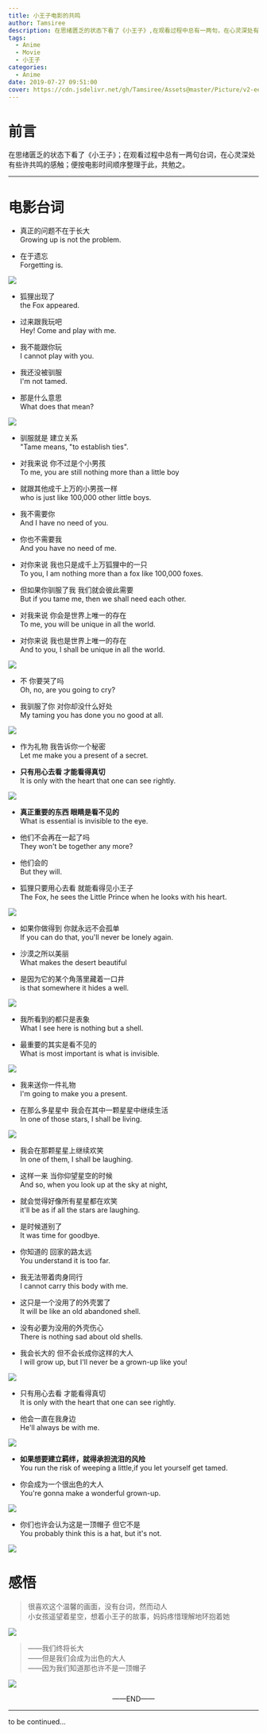 ```yaml
---
title: 小王子电影的共鸣
author: Tamsiree
description: 在思绪匮乏的状态下看了《小王子》,在观看过程中总有一两句，在心灵深处有些许共鸣的感触,便按电影时间顺序整理于此，共勉之。
tags:
  - Anime
  - Movie
  - 小王子
categories:
  - Anime
date: 2019-07-27 09:51:00
cover: https://cdn.jsdelivr.net/gh/Tamsiree/Assets@master/Picture/v2-ee7b66d10ef23ef0571b9c77df143f94_hd.jpg
---
```

# 前言

在思绪匮乏的状态下看了《小王子》；在观看过程中总有一两句台词，在心灵深处有些许共鸣的感触；便按电影时间顺序整理于此，共勉之。 

<!-- more -->

---

# 电影台词

* 真正的问题不在于长大  
Growing up is not the problem.

* 在于遗忘  
Forgetting is.

![](https://pic2.zhimg.com/50/7ea04012592d5f29fa90876e979ece3c_hd.jpg)

* 狐狸出现了  
the Fox appeared.

* 过来跟我玩吧  
Hey! Come and play with me.

* 我不能跟你玩  
I cannot play with you.

* 我还没被驯服  
I'm not tamed.

* 那是什么意思  
What does that mean?

![](https://pic2.zhimg.com/50/96ecbffb2110c6c40710f391cb24b554_hd.jpg)



* 驯服就是 建立关系  
"Tame means, "to establish ties".

* 对我来说 你不过是个小男孩  
To me, you are still nothing more than a little boy

* 就跟其他成千上万的小男孩一样  
who is just like 100,000 other little boys.

* 我不需要你  
And I have no need of you.

* 你也不需要我  
And you have no need of me.

* 对你来说 我也只是成千上万狐狸中的一只  
To you, I am nothing more than a fox like 100,000 foxes.

* 但如果你驯服了我 我们就会彼此需要  
But if you tame me, then we shall need each other.

* 对我来说 你会是世界上唯一的存在  
To me, you will be unique in all the world.

* 对你来说 我也是世界上唯一的存在  
And to you, I shall be unique in all the world.

![](https://pic3.zhimg.com/50/96350c1bf175f28f55dfa7915f10a1b1_hd.jpg)  


* 不 你要哭了吗  
Oh, no, are you going to cry?

* 我驯服了你 对你却没什么好处  
My taming you has done you no good at all.

![](https://pic1.zhimg.com/50/0cb0195bb6e3431613aad94564ea0f2d_hd.jpg)


* 作为礼物 我告诉你一个秘密  
Let me make you a present of a secret.

* **只有用心去看 才能看得真切**  
It is only with the heart that one can see rightly.

![](https://pic1.zhimg.com/50/50c2ce69ad04a5e3671f4433127a8c28_hd.jpg)


* **真正重要的东西 眼睛是看不见的**  
What is essential is invisible to the eye.

* 他们不会再在一起了吗  
They won't be together any more?

* 他们会的  
But they will.

* 狐狸只要用心去看 就能看得见小王子  
The Fox, he sees the Little Prince when he looks with his heart.

![](https://pic1.zhimg.com/50/d8ad93788af50544acf73173a95c8959_hd.jpg)


* 如果你做得到 你就永远不会孤单  
If you can do that, you'll never be lonely again.



* 沙漠之所以美丽  
What makes the desert beautiful

* 是因为它的某个角落里藏着一口井  
is that somewhere it hides a well.

![](https://pic2.zhimg.com/50/5a08cac706a807568567de89539e2c5c_hd.jpg)


* 我所看到的都只是表象  
What I see here is nothing but a shell.

* 最重要的其实是看不见的  
What is most important is what is invisible.

![](https://pic2.zhimg.com/50/b22888350a097dc4e2e48dc674d1db61_hd.jpg)




* 我来送你一件礼物  
I'm going to make you a present.

* 在那么多星星中 我会在其中一颗星星中继续生活  
In one of those stars, I shall be living.

![](https://pic2.zhimg.com/50/640046a983f08f9e277d945d27407664_hd.jpg)


* 我会在那颗星星上继续欢笑  
In one of them, I shall be laughing.

* 这样一来 当你仰望星空的时候  
And so, when you look up at the sky at night,

* 就会觉得好像所有星星都在欢笑  
it'll be as if all the stars are laughing.

* 是时候道别了  
It was time for goodbye.

* 你知道的 回家的路太远  
You understand it is too far.

* 我无法带着肉身同行  
I cannot carry this body with me.

* 这只是一个没用了的外壳罢了  
It will be like an old abandoned shell.

* 没有必要为没用的外壳伤心  
There is nothing sad about old shells.



* 我会长大的 但不会长成你这样的大人  
I will grow up, but I'll never be a grown-up like you!

![](https://pic4.zhimg.com/50/0fc5e0636ca49335c9ab9a32bd3d65fb_hd.jpg)



* 只有用心去看 才能看得真切  
It is only with the heart that one can see rightly.

* 他会一直在我身边  
He'll always be with me.

![](https://pic1.zhimg.com/50/388a861676a16f4b81ed6d65da09abcd_hd.jpg)
  

* **如果想要建立羁绊，就得承担流泪的风险**  
You run the risk of weeping a little,if you let yourself get tamed.

* 你会成为一个很出色的大人  
You're gonna make a wonderful grown-up.

![](https://pic3.zhimg.com/50/1d4f1604fc544f276030356fadca00cb_hd.jpg)


* 你们也许会认为这是一顶帽子 但它不是  
You probably think this is a hat, but it's not.

![](https://pic4.zhimg.com/50/9e984fa28e375ac1442705477f87111e_hd.jpg)


# 感悟
> 很喜欢这个温馨的画面，没有台词，然而动人  
> 小女孩遥望着星空，想着小王子的故事，妈妈疼惜理解地环抱着她

![](https://pic3.zhimg.com/50/a0a40b4b563876645277cec05ba41368_hd.jpg)
  

> ——我们终将长大  
> ——但是我们会成为出色的大人  
> ——因为我们知道那也许不是一顶帽子  

![](https://pic2.zhimg.com/50/37470a816d75339f2433e82d1873e58b_hd.jpg)

<center>——END——</center>


---
to be continued...